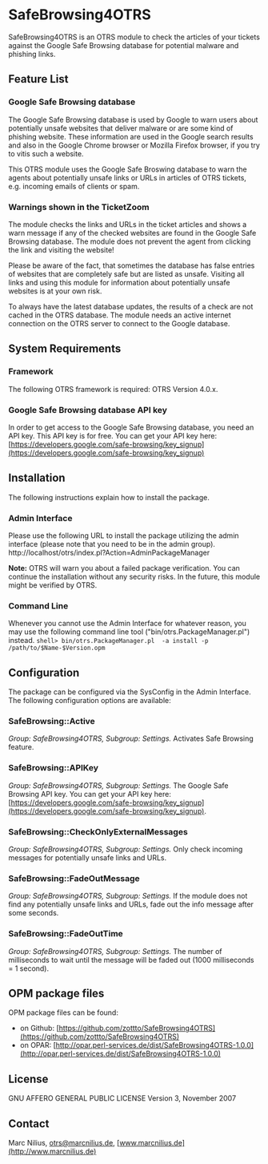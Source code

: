 SafeBrowsing4OTRS
=================

SafeBrowsing4OTRS is an OTRS module to check the articles of your tickets against the Google Safe Browsing database for potential malware and phishing links.

Feature List
------------
### Google Safe Browsing database
The Google Safe Browsing database is used by Google to warn users about potentially unsafe websites that deliver
malware or are some kind of phishing website. These information are used in the Google search results and also
in the Google Chrome browser or Mozilla Firefox browser, if you try to vitis such a website.

This OTRS module uses the Google Safe Broswing database to warn the agents about potentially unsafe links or
URLs in articles of OTRS tickets, e.g. incoming emails of clients or spam.

### Warnings shown in the TicketZoom
The module checks the links and URLs in the ticket articles and shows a warn message if any of the checked websites
are found in the Google Safe Browsing database. The module does not prevent the agent from clicking the link and
visiting the website!

Please be aware of the fact, that sometimes the database has false entries of websites that are completely safe but
are listed as unsafe. Visiting all links and using this module for information about potentially unsafe websites is
at your own risk.

To always have the latest database updates, the results of a check are not cached in the OTRS database. The module
needs an active internet connection on the OTRS server to connect to the Google database.

System Requirements
-------------------
### Framework
The following OTRS framework is required:
OTRS Version 4.0.x.

### Google Safe Browsing database API key
In order to get access to the Google Safe Browsing database, you need an API key. This API key is for free.
You can get your API key here: [https://developers.google.com/safe-browsing/key_signup](https://developers.google.com/safe-browsing/key_signup)

Installation
------------
The following instructions explain how to install the package.


### Admin Interface
Please use the following URL to install the package utilizing the admin interface (please note that you need to be in the admin group).
http://localhost/otrs/index.pl?Action=AdminPackageManager

**Note:** OTRS will warn you about a failed package verification. You can continue the installation without any
security risks. In the future, this module might be verified by OTRS.


### Command Line
Whenever you cannot use the Admin Interface for whatever reason, you may use the following command line tool
("bin/otrs.PackageManager.pl") instead.
`shell> bin/otrs.PackageManager.pl  -a install -p /path/to/$Name-$Version.opm`

Configuration
-------------
The package can be configured via the SysConfig in the Admin Interface. The following configuration options are available:

### SafeBrowsing::Active
*Group: SafeBrowsing4OTRS, Subgroup: Settings.*
Activates Safe Browsing feature.

### SafeBrowsing::APIKey
*Group: SafeBrowsing4OTRS, Subgroup: Settings.*
The Google Safe Browsing API key. You can get your API key here: [https://developers.google.com/safe-browsing/key_signup](https://developers.google.com/safe-browsing/key_signup).

### SafeBrowsing::CheckOnlyExternalMessages
*Group: SafeBrowsing4OTRS, Subgroup: Settings.*
Only check incoming messages for potentially unsafe links and URLs.

### SafeBrowsing::FadeOutMessage
*Group: SafeBrowsing4OTRS, Subgroup: Settings.*
If the module does not find any potentially unsafe links and URLs, fade out the info message after some seconds.

### SafeBrowsing::FadeOutTime
*Group: SafeBrowsing4OTRS, Subgroup: Settings.*
The number of milliseconds to wait until the message will be faded out (1000 milliseconds = 1 second).

OPM package files
-----------------
OPM package files can be found:

- on Github: [https://github.com/zottto/SafeBrowsing4OTRS](https://github.com/zottto/SafeBrowsing4OTRS)
- on OPAR: [http://opar.perl-services.de/dist/SafeBrowsing4OTRS-1.0.0](http://opar.perl-services.de/dist/SafeBrowsing4OTRS-1.0.0)

License
-------
GNU AFFERO GENERAL PUBLIC LICENSE Version 3, November 2007

Contact
-------
Marc Nilius, otrs@marcnilius.de, [www.marcnilius.de](http://www.marcnilius.de)